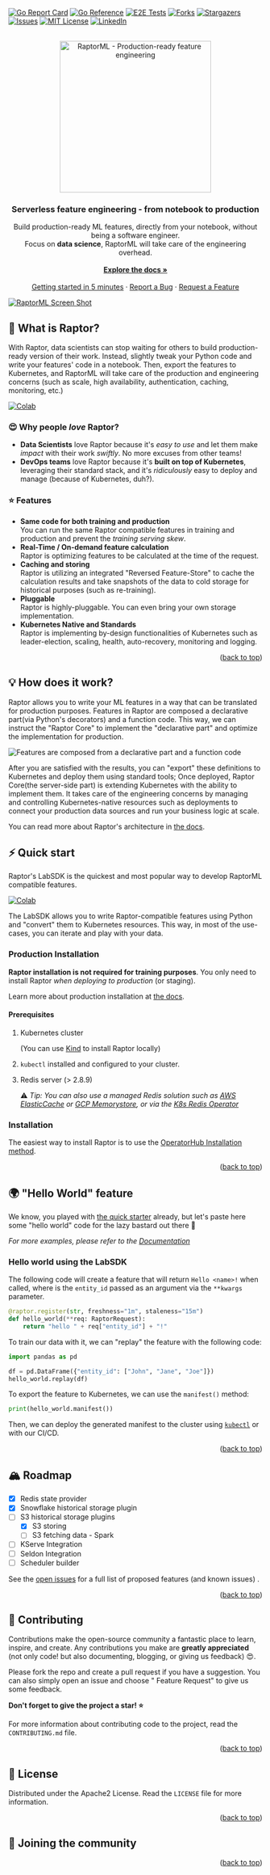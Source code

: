 <div id="top"></div>

[![Go Report Card][go-report-card-shield]][go-report-card-url]
[![Go Reference][godoc-shield]][godoc-url]
[![E2E Tests][e2e-tests-shield]][e2e-tests-url]
[![Forks][forks-shield]][forks-url]
[![Stargazers][stars-shield]][stars-url]
[![Issues][issues-shield]][issues-url]
[![MIT License][license-shield]][license-url]
[![LinkedIn][linkedin-shield]][linkedin-url]
<!-- [![Contributors][contributors-shield]][contributors-url] -->

<br />
<div align="center">
  <a href="https://github.com/raptor-ml/raptor">
    <img src=".github/logo.svg" alt="RaptorML - Production-ready feature engineering" width="300">
  </a>

<h3 align="center">Serverless feature engineering - from notebook to production</h3>

  <p align="center">
    Build production-ready ML features, directly from your notebook, without being a software engineer. <br />
    Focus on <strong>data science</strong>, RaptorML will take care of the engineering overhead.
    <br />
    <br />
    <a href="https://raptor.ml"><strong>Explore the docs »</strong></a>
    <br />
    <br />
    <a href="https://colab.research.google.com/github/raptor-ml/docs/blob/master/docs/guides/getting-started-with-labsdk.ipynb">Getting started in 5 minutes</a>
    ·
    <a href="https://github.com/raptor-ml/raptor/issues">Report a Bug</a>
    ·
    <a href="https://github.com/raptor-ml/raptor/issues">Request a Feature</a>
  </p>
</div>

[![RaptorML Screen Shot][product-screenshot]][docs-url]

## 🧐 What is Raptor?

With Raptor, data scientists can stop waiting for others to build production-ready version of their work. Instead,
slightly
tweak your Python code and write your features' code in a notebook. Then, export the features to Kubernetes, and
RaptorML will take care of the production and engineering concerns (such as scale, high availability, authentication,
caching, monitoring, etc.)

[![Colab][colab-button]][colab-url]

### 😍 Why people *love* Raptor?

* **Data Scientists** love Raptor because it's _easy to use_ and let them make _impact_ with their work _swiftly_.
  No more excuses from other teams!
* **DevOps teams** love Raptor because it's **built on top of Kubernetes**, leveraging their standard stack, and it's
  *ridiculously* easy to deploy and manage (because of Kubernetes, duh?).

### ⭐️ Features

* **Same code for both training and production**<br/>
  You can run the same Raptor compatible features in training and production and prevent the *training serving skew*.
* **Real-Time / On-demand feature calculation**<br/>
  Raptor is optimizing features to be calculated at the time of the request.
* **Caching and storing**<br/>
  Raptor is utilizing an integrated "Reversed Feature-Store" to cache the calculation results and take snapshots of the
  data to cold storage for historical purposes (such as re-training).
* **Pluggable**<br/>
  Raptor is highly-pluggable. You can even bring your own storage implementation.
* **Kubernetes Native and Standards**<br/>
  Raptor is implementing by-design functionalities of Kubernetes such as leader-election, scaling, health,
  auto-recovery, monitoring and logging.

<p align="right">(<a href="#top">back to top</a>)</p>

## 💡 How does it work?

Raptor allows you to write your ML features in a way that can be translated for production purposes.
Features in Raptor are composed a declarative part(via Python's decorators) and a function code. This way, we can
instruct the "Raptor Core" to implement the "declarative part" and optimize the implementation for production.

![Features are composed from a declarative part and a function code][feature-py-def]

After you are satisfied with the results, you can "export" these definitions to Kubernetes and deploy them using
standard tools; Once deployed, Raptor Core(the server-side part) is extending Kubernetes with the ability to
implement them. It takes care of the engineering concerns by managing and controlling Kubernetes-native resources such
as deployments to connect your production data sources and run your business logic at scale.

You can read more about Raptor's architecture in [the docs][docs-url].

## ⚡️ Quick start

Raptor's LabSDK is the quickest and most popular way to develop RaptorML compatible features.

[![Colab][colab-button]][colab-url]

The LabSDK allows you to write Raptor-compatible features using Python and "convert" them to Kubernetes resources.
This way, in most of the use-cases, you can iterate and play with your data.

### Production Installation

**Raptor installation is not required for training purposes**.
You only need to install Raptor *when deploying to production* (or staging).

Learn more about production installation at [the docs][docs-url].

#### Prerequisites

1. Kubernetes cluster

   (You can use [Kind](https://kind.sigs.k8s.io/) to install Raptor locally)
2. `kubectl` installed and configured to your cluster.
3. Redis server (> 2.8.9)

   ⚠️ *Tip: You can also use a managed Redis solution such as [AWS ElasticCache](https://aws.amazon.com/elasticache/)
   or [GCP Memorystore](https://cloud.google.com/memorystore), or via
   the [K8s Redis Operator](https://operatorhub.io/operator/redis-operator)*

### Installation

The easiest way to install Raptor is to use
the [OperatorHub Installation method](https://operatorhub.io/operator/raptor).

<p align="right">(<a href="#top">back to top</a>)</p>

## 🌍 "Hello World" feature

We know, you played with [the quick starter][colab-url] already, but let's paste here some "hello world" code
for the lazy bastard out there 👹

_For more examples, please refer to the [Documentation][docs-url]_

### Hello world using the LabSDK

The following code will create a feature that will return `Hello <name>!` when called, where <name> is the `entity_id`
passed as an argument via the `**kwargs` parameter.

```python
@raptor.register(str, freshness="1m", staleness="15m")
def hello_world(**req: RaptorRequest):
    return "hello " + req["entity_id"] + "!"
```

To train our data with it, we can "replay" the feature with the following code:

```python
import pandas as pd

df = pd.DataFrame({"entity_id": ["John", "Jane", "Joe"]})
hello_world.replay(df)
```

To export the feature to Kubernetes, we can use the `manifest()` method:

```python
print(hello_world.manifest())
```

Then, we can deploy the generated manifest to the cluster
using [`kubectl`](https://kubernetes.io/docs/reference/kubectl/) or with our CI/CD.

<p align="right">(<a href="#top">back to top</a>)</p>



<!-- ROADMAP -->

## 🏔 Roadmap

- [x] Redis state provider
- [x] Snowflake historical storage plugin
- [ ] S3 historical storage plugins
    - [x] S3 storing
    - [ ] S3 fetching data - Spark
- [ ] KServe Integration
- [ ] Seldon Integration
- [ ] Scheduler builder

See the [open issues](https://github.com/raptor-ml/raptor/issues) for a full list of proposed features (and known
issues)
.

<p align="right">(<a href="#top">back to top</a>)</p>



<!-- CONTRIBUTING -->

## 👷‍ Contributing

Contributions make the open-source community a fantastic place to learn, inspire, and create. Any contributions you make
are **greatly appreciated** (not only code! but also documenting, blogging, or giving us feedback) 😍.

Please fork the repo and create a pull request if you have a suggestion. You can also simply open an issue and choose "
Feature Request" to give us some feedback.

**Don't forget to give the project a star! ⭐️**

For more information about contributing code to the project, read the `CONTRIBUTING.md` file.

<p align="right">(<a href="#top">back to top</a>)</p>



<!-- LICENSE -->

## 📃 License

Distributed under the Apache2 License. Read the `LICENSE` file for more information.

<p align="right">(<a href="#top">back to top</a>)</p>

## 👫 Joining the community

<p align="right">(<a href="#top">back to top</a>)</p>

[godoc-shield]: https://pkg.go.dev/badge/github.com/raptor-ml/raptor.svg

[godoc-url]: https://pkg.go.dev/github.com/raptor-ml/raptor

[contributors-shield]: https://img.shields.io/github/contributors/raptor-ml/raptor.svg?style=flat

[contributors-url]: https://github.com/raptor-ml/raptor/graphs/contributors

[forks-shield]: https://img.shields.io/github/forks/raptor-ml/raptor.svg?style=flat

[forks-url]: https://github.com/raptor-ml/raptor/network/members

[stars-shield]: https://img.shields.io/github/stars/raptor-ml/raptor.svg?style=flat

[stars-url]: https://github.com/raptor-ml/raptor/stargazers

[issues-shield]: https://img.shields.io/github/issues/raptor-ml/raptor.svg?style=flat

[issues-url]: https://github.com/raptor-ml/raptor/issues

[e2e-tests-shield]: https://img.shields.io/github/workflow/status/raptor-ml/raptor/Integration%20Tests?label=Tests

[e2e-tests-url]: https://github.com/raptor-ml/raptor/actions/workflows/e2e-test.yml

[license-shield]: https://img.shields.io/github/license/raptor-ml/raptor.svg?style=flat

[license-url]: https://github.com/raptor-ml/raptor/blob/master/LICENSE.txt

[linkedin-shield]: https://img.shields.io/badge/-LinkedIn-black.svg?style=flat&logo=linkedin&colorB=555

[linkedin-url]: https://linkedin.com/company/raptor-ml

[go-report-card-shield]: https://goreportcard.com/badge/github.com/raptor-ml/raptor

[go-report-card-url]: https://goreportcard.com/report/github.com/raptor-ml/raptor

[product-screenshot]: .github/demo.svg

[colab-button]: https://img.shields.io/badge/-Getting%20started%20with%20Colab-blue?style=for-the-badge&logo=googlecolab

[colab-url]: https://colab.research.google.com/github/raptor-ml/docs/blob/master/docs/guides/getting-started-with-labsdk.ipynb

[docs-url]: https://raptor.ml/

[feature-py-def]: .github/feature-py-def.png